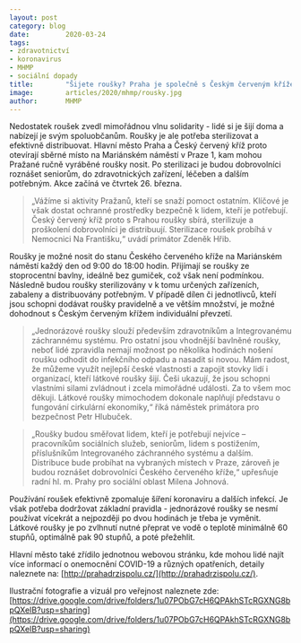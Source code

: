 ```yaml
---
layout: post
category: blog
date:         2020-03-24
tags:         
- zdravotnictví 
- koronavirus 
- MHMP
- sociální dopady
title:        "Šijete roušky? Praha je společně s Českým červeným křížem doručí potřebným"
image: 	      articles/2020/mhmp/rousky.jpg
author:       MHMP
---
```


Nedostatek roušek zvedl mimořádnou vlnu solidarity - lidé si je šijí doma a nabízejí je svým spoluobčanům. Roušky je ale potřeba sterilizovat a efektivně distribuovat. Hlavní město Praha a Český červený kříž proto otevírají sběrné místo na Mariánském náměstí v Praze 1, kam mohou Pražané ručně vyráběné roušky nosit. Po sterilizaci je budou dobrovolníci roznášet seniorům, do zdravotnických zařízení, léčeben a dalším potřebným. Akce začíná ve čtvrtek 26. března.

> „Vážíme si aktivity Pražanů, kteří se snaží pomoct ostatním. Klíčové je však dostat ochranné prostředky bezpečně k lidem, kteří je potřebují. Český červený kříž proto s Prahou roušky sbírá, sterilizuje a proškolení dobrovolníci je distribuují. Sterilizace roušek probíhá v Nemocnici Na Františku,“ uvádí primátor Zdeněk Hřib.

Roušky je možné nosit do stanu Českého červeného kříže na Mariánském náměstí každý den od 9:00 do 18:00 hodin. Přijímají se roušky ze stoprocentní bavlny, ideálně bez gumiček, což však není podmínkou. Následně budou roušky sterilizovány v k tomu určených zařízeních, zabaleny a distribuovány potřebným. V případě dílen či jednotlivců, kteří jsou schopni dodávat roušky pravidelně a ve větším množství, je možné dohodnout s Českým červeným křížem individuální převzetí.

> „Jednorázové roušky slouží především zdravotníkům a Integrovanému záchrannému systému. Pro ostatní jsou vhodnější bavlněné roušky, neboť lidé zpravidla nemají možnost po několika hodinách nošení roušku odhodit do infekčního odpadu a nasadit si novou. Mám radost, že můžeme využít nejlepší české vlastnosti a zapojit stovky lidí i organizací, kteří látkové roušky šijí. Češi ukazují, že jsou schopni vlastními silami zvládnout i zcela mimořádné události. Za to všem moc děkuji. Látkové roušky mimochodem dokonale naplňují představu o fungování cirkulární ekonomiky,“ říká náměstek primátora pro bezpečnost Petr Hlubuček.

> „Roušky budou směřovat lidem, kteří je potřebují nejvíce – pracovníkům sociálních služeb, seniorům, lidem s postižením, příslušníkům Integrovaného záchranného systému a dalším. Distribuce bude probíhat na vybraných místech v Praze, zároveň je budou roznášet dobrovolníci Českého červeného kříže,“ upřesňuje radní hl. m. Prahy pro sociální oblast Milena Johnová.

Používání roušek efektivně zpomaluje šíření koronaviru a dalších infekcí. Je však potřeba dodržovat základní pravidla - jednorázové roušky se nesmí používat vícekrát a nejpozději po dvou hodinách je třeba je vyměnit. Látkové roušky je po zvlhnutí nutné přeprat ve vodě o teplotě minimálně 60 stupňů, optimálně pak 90 stupňů, a poté přežehlit.

Hlavní město také zřídilo jednotnou webovou stránku, kde mohou lidé najít více informací o onemocnění COVID-19 a různých opatřeních, detaily naleznete na: [http://prahadrzispolu.cz/](http://prahadrzispolu.cz/).

Ilustrační fotografie a vizuál pro veřejnost naleznete zde: [https://drive.google.com/drive/folders/1u07PObG7cH6QPAkhSTcRGXNG8bpQXeIB?usp=sharing](https://drive.google.com/drive/folders/1u07PObG7cH6QPAkhSTcRGXNG8bpQXeIB?usp=sharing)
